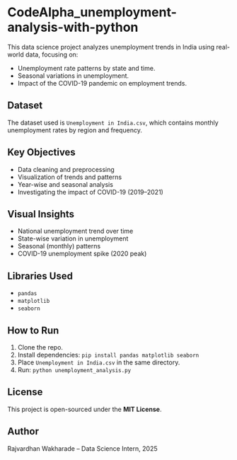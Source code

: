 # CodeAlpha_unemployment-analysis-with-python

This data science project analyzes unemployment trends in India using real-world data, focusing on:

- Unemployment rate patterns by state and time.
- Seasonal variations in unemployment.
- Impact of the COVID-19 pandemic on employment trends.

## Dataset

The dataset used is `Unemployment in India.csv`, which contains monthly unemployment rates by region and frequency.

## Key Objectives

- Data cleaning and preprocessing
- Visualization of trends and patterns
- Year-wise and seasonal analysis
- Investigating the impact of COVID-19 (2019–2021)

## Visual Insights

-  National unemployment trend over time
-  State-wise variation in unemployment
-  Seasonal (monthly) patterns
-  COVID-19 unemployment spike (2020 peak)

## Libraries Used

- `pandas`
- `matplotlib`
- `seaborn`

## How to Run

1. Clone the repo.
2. Install dependencies: `pip install pandas matplotlib seaborn`
3. Place `Unemployment in India.csv` in the same directory.
4. Run: `python unemployment_analysis.py`

## License

This project is open-sourced under the **MIT License**.

##  Author

Rajvardhan Wakharade – Data Science Intern, 2025
